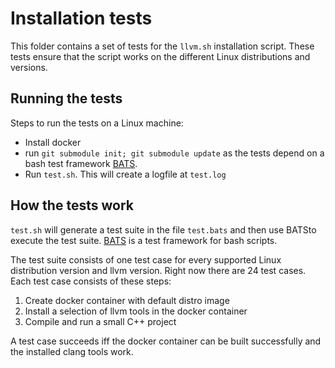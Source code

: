 # Installation tests

This folder contains a set of tests for the `llvm.sh` installation script. These tests ensure that the script works on the different Linux distributions and versions.

## Running the tests

Steps to run the tests on a Linux machine:
* Install docker
* run `git submodule init; git submodule update` as the tests depend on a bash test framework [BATS](https://github.com/sstephenson/bats).
* Run `test.sh`. This will create a logfile at `test.log`

## How the tests work

`test.sh` will generate a test suite in the file `test.bats` and then use BATSto execute the test suite. [BATS](https://github.com/sstephenson/bats) is a test framework for bash scripts.

The test suite consists of one test case for every supported Linux distribution version and llvm version. Right now there are 24 test cases. Each test case consists of these steps:
1. Create docker container with default distro image
2. Install a selection of llvm tools in the docker container
3. Compile and run a small C++ project

A test case succeeds iff the docker container can be built successfully and the installed clang tools work.
